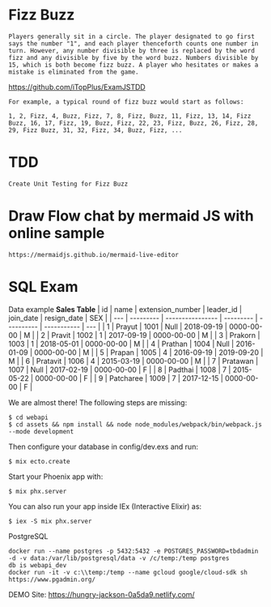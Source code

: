 # Fizz Buzz
    Players generally sit in a circle. The player designated to go first says the number "1", and each player thenceforth counts one number in turn. However, any number divisible by three is replaced by the word fizz and any divisible by five by the word buzz. Numbers divisible by 15, which is both become fizz buzz. A player who hesitates or makes a mistake is eliminated from the game.
https://github.com/iTopPlus/ExamJSTDD

    For example, a typical round of fizz buzz would start as follows:

    1, 2, Fizz, 4, Buzz, Fizz, 7, 8, Fizz, Buzz, 11, Fizz, 13, 14, Fizz Buzz, 16, 17, Fizz, 19, Buzz, Fizz, 22, 23, Fizz, Buzz, 26, Fizz, 28, 29, Fizz Buzz, 31, 32, Fizz, 34, Buzz, Fizz, ...
# TDD
    Create Unit Testing for Fizz Buzz

# Draw Flow chat by mermaid JS with online sample 
    https://mermaidjs.github.io/mermaid-live-editor    


# SQL Exam
Data example 
**Sales Table**
| id  | name      | extension_number | leader_id | join_date  | resign_date | SEX |
| --- | --------- | ---------------- | --------- | ---------- | ----------- | --- |
| 1   | Prayut    | 1001             | Null      | 2018-09-19 | 0000-00-00  | M   |
| 2   | Pravit    | 1002             | 1         | 2017-09-19 | 0000-00-00  | M   |
| 3   | Prakorn   | 1003             | 1         | 2018-05-01 | 0000-00-00  | M   |
| 4   | Prathan   | 1004             | Null      | 2016-01-09 | 0000-00-00  | M   |
| 5   | Prapan    | 1005             | 4         | 2016-09-19 | 2019-09-20  | M   |
| 6   | Pratavit  | 1006             | 4         | 2015-03-19 | 0000-00-00  | M   |
| 7   | Pratawan  | 1007             | Null      | 2017-02-19 | 0000-00-00  | F   |
| 8   | Padthai   | 1008             | 7         | 2015-05-22 | 0000-00-00  | F   |
| 9   | Patcharee | 1009             | 7         | 2017-12-15 | 0000-00-00  | F   |


We are almost there! The following steps are missing:

    $ cd webapi
    $ cd assets && npm install && node node_modules/webpack/bin/webpack.js --mode development

Then configure your database in config/dev.exs and run:

    $ mix ecto.create

Start your Phoenix app with:

    $ mix phx.server

You can also run your app inside IEx (Interactive Elixir) as:

    $ iex -S mix phx.server


PostgreSQL

    docker run --name postgres -p 5432:5432 -e POSTGRES_PASSWORD=tbdadmin -d -v data:/var/lib/postgresql/data -v /c/temp:/temp postgres
    db is webapi_dev
    docker run -it -v c:\\temp:/temp --name gcloud google/cloud-sdk sh
    https://www.pgadmin.org/

DEMO Site:
https://hungry-jackson-0a5da9.netlify.com/
